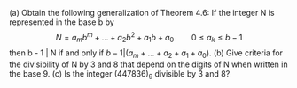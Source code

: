 (a) Obtain the following generalization of Theorem 4.6: If the integer N is represented in the base b by 
$$N = a_mb^m + \ldots + a_2b^2 + a_1b + a_0 \hspace{24pt} 0 \leq{a_k} \leq{b-1}$$
then b - 1 | N if and only if $b - 1 | ( a_m + \ldots + a_2 + a_1 + a_0 )$.
(b) Give criteria for the divisibility of N by 3 and 8 that depend on the digits of N when written in the base 9.
(c) Is the integer $(447836)_9$ divisible by 3 and 8?